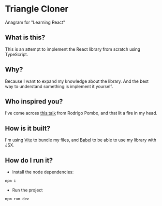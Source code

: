 # Triangle Cloner

Anagram for "Learning React"

## What is this?

This is an attempt to implement the React library from scratch using TypeScript.

## Why?

Because I want to expand my knowledge about the library. And the best way to understand something is implement it yourself.

## Who inspired you?

I've come across [this talk](https://www.youtube.com/watch?v=8Kc2REHdwnQ) from Rodrigo Pombo, and that lit a fire in my head.

## How is it built?

I'm using [Vite](https://github.com/vitejs/vite) to bundle my files, and [Babel](https://github.com/babel/babel) to be able to use my library with JSX.

## How do I run it?

- Install the node dependencies:

```bash
npm i
```

- Run the project

```bash
npm run dev
```
